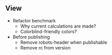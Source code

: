 ## View

-  Refactor benchmark
   -  Why current calculations are made?
   -  Colorblind-friendly colors?
-  Before publishing
   -  Remove robots-header when publishable
   -  Remove rc from version
